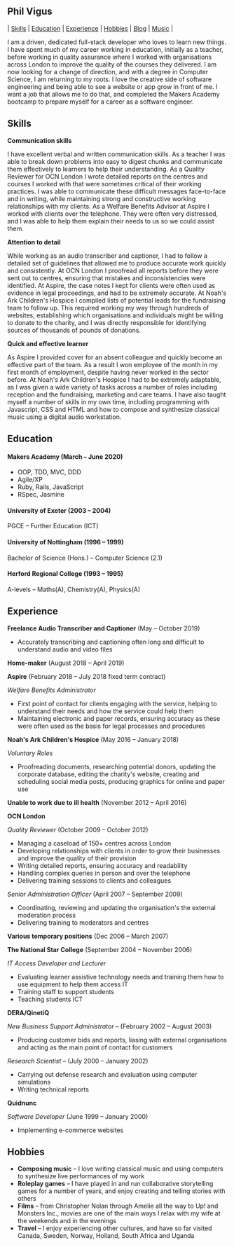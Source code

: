 ## Phil Vigus

| [Skills](#Skills) | [Education](#Education) | [Experience](#Experience) | [Hobbies](#Hobbies) | [Blog](https://medium.com/@philvigus) | [Music](https://soundcloud.com/philvigus) |

I am a driven, dedicated full-stack developer who loves to learn new things. I have spent much of my career working in education, initially as a teacher, before working in quality assurance where I worked with organisations across London to improve the quality of the courses they delivered. I am now looking for a change of direction, and with a degree in Computer Science, I am returning to my roots. I love the creative side of software engineering and being able to see a website or app grow in front of me. I want a job that allows me to do that, and completed the Makers Academy bootcamp to prepare myself for a career as a software engineer.

## Skills

**Communication skills**

I have excellent verbal and written communication skills. As a teacher I was able to break down problems into easy to digest chunks and communicate them effectively to learners to help their understanding. As a Quality Reviewer for OCN London I wrote detailed reports on the centres and courses I worked with that were sometimes critical of their working practices. I was able to communicate these difficult messages face-to-face and in writing, while maintaining strong and constructive working relationships with my clients. As a Welfare Benefits Advisor at Aspire I worked with clients over the telephone. They were often very distressed, and I was able to help them explain their needs to us so we could assist them.

**Attention to detail**

While working as an audio transcriber and captioner, I had to follow a detailed set of guidelines that allowed me to produce accurate work quickly and consistently. At OCN London I proofread all reports before they were sent out to centres, ensuring that mistakes and inconsistencies were identified. At Aspire, the case notes I kept for clients were often used as evidence in legal proceedings, and had to be extremely accurate. At Noah's Ark Children's Hospice I compiled lists of potential leads for the fundraising team to follow up. This required working my way through hundreds of websites, establishing which organisations and individuals might be willing to donate to the charity, and I was directly responsible for identifying sources of thousands of pounds of donations.

**Quick and effective learner**

As Aspire I provided cover for an absent colleague and quickly become an effective part of the team. As a result I won employee of the month in my first month of employment, despite having never worked in the sector before. At Noah's Ark Children's Hospice I had to be extremely adaptable, as I was given a wide variety of tasks across a number of roles including reception and the fundraising, marketing and care teams. I have also taught myself a number of skills in my own time, including programming with Javascript, CSS and HTML and how to compose and synthesize classical music using a digital audio workstation.

## Education

#### Makers Academy (March – June 2020)

- OOP, TDD, MVC, DDD
- Agile/XP
- Ruby, Rails, JavaScript
- RSpec, Jasmine

#### University of Exeter (2003 – 2004)

PGCE  – Further Education (ICT)

#### University of Nottingham (1996 – 1999)

Bachelor of Science (Hons.) – Computer Science (2.1)

#### Herford Regional College (1993 – 1995)

A-levels – Maths(A), Chemistry(A), Physics(A)

## Experience

**Freelance Audio Transcriber and Captioner** (May – October 2019) 

- Accurately transcribing and captioning often long and difficult to understand audio and video files

**Home-maker** (August 2018 – April 2019)

**Aspire** (February 2018 – July 2018 fixed term contract)

*Welfare Benefits Administrator*

- First point of contact for clients engaging with the service, helping to understand their needs and how the service could help them
- Maintaining electronic and paper records, ensuring accuracy as these were often used as the basis for legal processes and procedures

**Noah's Ark Children's Hospice** (May 2016 – January 2018)

*Voluntary Roles*

- Proofreading documents, researching potential donors, updating the corporate database, editing the charity's website, creating and scheduling social media posts, producing graphics for online and paper use

**Unable to work due to ill health** (November 2012 – April 2016)

**OCN London**

*Quality Reviewer* (October 2009 – October 2012)

- Managing a caseload of 150+ centres across London
- Developing relationships with clients in order to grow their businesses and improve the quality of their provision
- Writing detailed reports, ensuring accuracy and readability
- Handling complex queries in person and over the telephone
- Delivering training sessions to clients and colleagues

*Senior Administration Officer* (April 2007 – September 2009)

- Coordinating, reviewing and updating the organisation's the external moderation process
- Delivering training to moderators and centres

**Various temporary positions** (Dec 2006 – March 2007)

**The National Star College** (September 2004 – November 2006)

*IT Access Developer and Lecturer*

- Evaluating learner assistive technology needs and training them how to use equipment to help them access IT
- Training staff to support students
- Teaching students ICT

**DERA/QinetiQ**

*New Business Support Administrator* – (February 2002 – August 2003)

- Producing customer bids and reports, liasing with external organisations and acting as the main point of contact for customers

*Research Scientist* – (July 2000 – January 2002)

- Carrying out defense research and evaluation using computer simulations
- Writing technical reports

**Quidnunc**

*Software Developer* (June 1999 – January 2000)

- Implementing e-commerce websites

## Hobbies

- **Composing music** – I love writing classical music and using computers to synthesize live performances of my work
- **Roleplay games** – I have played in and run collaborative storytelling games for a number of years, and enjoy creating and telling stories with others
- **Films** – from Christopher Nolan through Amelie all the way to Up! and Monsters Inc., movies are one of the main ways I relax with my wife at the weekends and in the evenings
- **Travel** – I enjoy experiencing other cultures, and have so far visited Canada, Sweden, Norway, Holland, South Africa and Uganda

